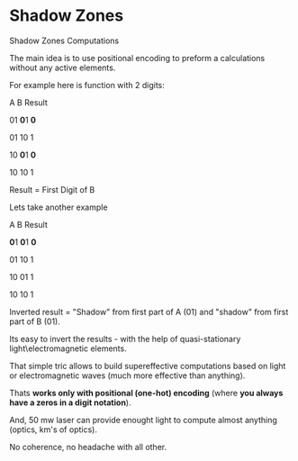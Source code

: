 # Shadow Zones
Shadow Zones Computations

The main idea is to use positional encoding to preform a calculations without any active elements.

For example here is function with 2 digits:

A B   Result

01 **0**1  **0**

01 10  1

10 **0**1  **0**

10 10  1

Result = First Digit of B

Lets take another example

A B   Result

**0**1 **0**1  **0**

01 10  1

10 01  1

10 10  1


Inverted result = "Shadow" from first part of A (01) and "shadow" from first part of B (01).

Its easy to invert the results - with the help of quasi-stationary light\electromagnetic elements.

That simple tric allows to build supereffective computations based on light or electromagnetic waves (much more effective than anything).

Thats **works only with positional (one-hot) encoding** (where **you always have a zeros in a digit notation**).

And, 50 mw laser can provide enought light to compute almost anything (optics, km's of optics). 

No coherence, no headache with all other.
